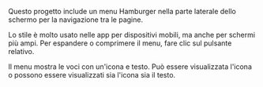 ﻿Questo progetto include un menu Hamburger nella parte laterale dello schermo per la navigazione tra le pagine.

Lo stile è molto usato nelle app per dispositivi mobili, ma anche per schermi più ampi. Per espandere o comprimere il menu, fare clic sul pulsante relativo.

Il menu mostra le voci con un'icona e testo. Può essere visualizzata l'icona o possono essere visualizzati sia l'icona sia il testo.